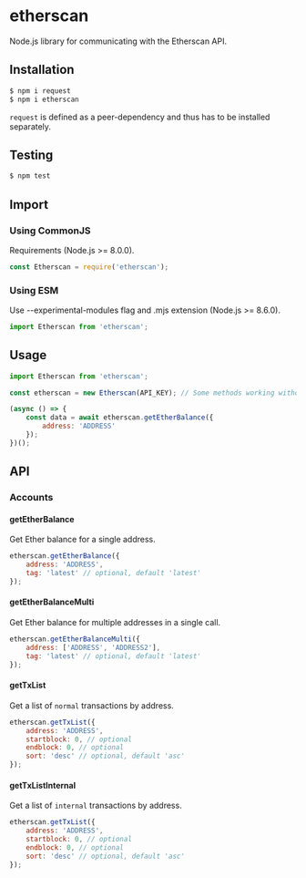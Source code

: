 # etherscan
Node.js library for communicating with the Etherscan API.

## Installation

```sh
$ npm i request
$ npm i etherscan
```

`request` is defined as a peer-dependency and thus has to be installed separately.

## Testing

```sh
$ npm test
```

## Import

### Using CommonJS

Requirements (Node.js >= 8.0.0).
```js
const Etherscan = require('etherscan');
```

### Using ESM

Use --experimental-modules flag and .mjs extension (Node.js >= 8.6.0).
```js
import Etherscan from 'etherscan';
```

## Usage

```js
import Etherscan from 'etherscan';

const etherscan = new Etherscan(API_KEY); // Some methods working without API_KEY

(async () => {
    const data = await etherscan.getEtherBalance({
        address: 'ADDRESS'
    });
})();
```

## API

### Accounts

#### getEtherBalance

Get Ether balance for a single address.

```js
etherscan.getEtherBalance({
    address: 'ADDRESS',
    tag: 'latest' // optional, default 'latest'
});
```

#### getEtherBalanceMulti

Get Ether balance for multiple addresses in a single call.

```js
etherscan.getEtherBalanceMulti({
    address: ['ADDRESS', 'ADDRESS2'],
    tag: 'latest' // optional, default 'latest'
});
```

#### getTxList

Get a list of `normal` transactions by address.

```js
etherscan.getTxList({
    address: 'ADDRESS',
    startblock: 0, // optional
    endblock: 0, // optional
    sort: 'desc' // optional, default 'asc'
});
```

#### getTxListInternal

Get a list of `internal` transactions by address.

```js
etherscan.getTxList({
    address: 'ADDRESS',
    startblock: 0, // optional
    endblock: 0, // optional
    sort: 'desc' // optional, default 'asc'
});
```
